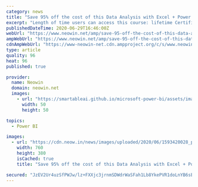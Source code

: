 ```yaml
---
category: news
title: "Save 95% off the cost of this Data Analysis with Excel + Power BI Bundle"
excerpt: "Length of time users can access this course: lifetime Certification of completion included Updates included Redemption deadline: redeem your code within 30 days of purchase See all Online Courses ..."
publishedDateTime: 2020-06-29T16:46:00Z
webUrl: "https://www.neowin.net/amp/save-95-off-the-cost-of-this-data-analysis-with-excel--power-bi-bundle"
ampWebUrl: "https://www.neowin.net/amp/save-95-off-the-cost-of-this-data-analysis-with-excel--power-bi-bundle"
cdnAmpWebUrl: "https://www-neowin-net.cdn.ampproject.org/c/s/www.neowin.net/amp/save-95-off-the-cost-of-this-data-analysis-with-excel--power-bi-bundle"
type: article
quality: 96
heat: 96
published: true

provider:
  name: Neowin
  domain: neowin.net
  images:
    - url: "https://smartableai.github.io/microsoft-power-bi/assets/images/organizations/neowin.net-50x50.jpg"
      width: 50
      height: 50

topics:
  - Power BI

images:
  - url: "https://cdn.neow.in/news/images/uploaded/2020/06/1593420028_product_40096_product_shot_wide_story.jpg"
    width: 760
    height: 380
    isCached: true
    title: "Save 95% off the cost of this Data Analysis with Excel + Power BI Bundle"

secured: "JzEV2Ur4uzSfPWJw/lz+FXXjc3jrnmSDWdrWaSFah1Lb8YkePVR1doLnYB6sEHuX8qCrn78avsYcJzJcvTKnVr96ZFdGyVtCVfMR9H0VZhYJu1+cLNEim7VSzBu5saqtaAeKTknknE26pR8A/2F+nGbSVjYqYYen/i2mRr9TMgiIiB1eovIb0rNgSiykITEdrHm/45CAFPCbl5DjXJH4Vp6yN+pTtjcPJyMd+TMjL7i4DVcN4iqRGcxggfjsKIllpsUFMNij15ggo0+bHRxgmlPaUAGuvhgK7iytCVahhMdYRQtvE/6vnmh7W1HgHRX/RAi9ai9s67VAZBS5JDMMIg==;7m10CsaDL+nKvMv0d6Oyjg=="
---
```



